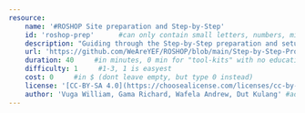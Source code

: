 ```yaml
---
resource:
    name: '#ROSHOP Site preparation and Step-by-Step'
    id: 'roshop-prep'      #can only contain small letters, numbers, minus and underscore. needs to be the same as the file name
    description: "Guiding through the Step-by-Step preparation and setup of the first ever built #ROSHOP prototyping process"
    url: 'https://github.com/WeAreYEF/ROSHOP/blob/main/Step-by-Step-Procedure.md'
    duration: 40     #in minutes, 0 min for "tool-kits" with no educational timeframe
    difficulty: 1     #1-3, 1 is easyest
    cost: 0     #in $ (dont leave empty, but type 0 instead)
    license: '[CC-BY-SA 4.0](https://choosealicense.com/licenses/cc-by-sa-4.0/)' #e.g. CC BY-SA 4.0, can have [link](URL)
    author: 'Vuga William, Gama Richard, Wafela Andrew, Dut Kulang' #add the author/organisation name in here, use [markdown](URL) formatting to link to website/reference. You can add also multiple authors via '[author 1](link1), [author 2](link2), author 3'
---
```

